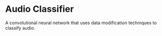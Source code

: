 # Audio Classifier

A convolutional neural network that uses data modification techniques to classify audio.
